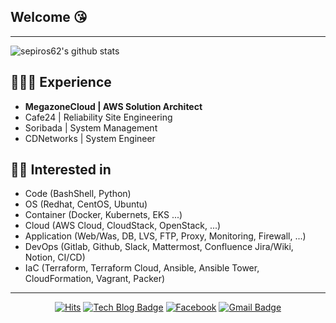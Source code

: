 ## Welcome :kissing_heart:
---
![sepiros62's github stats](https://github-readme-stats.vercel.app/api?username=sepiros62&show_icons=true)

## 👩🏻‍💻 Experience
- **MegazoneCloud | AWS Solution Architect**
- Cafe24 | Reliability Site Engineering
- Soribada | System Management
- CDNetworks | System Engineer

## 👩‍💻 Interested in
- Code (BashShell, Python)
- OS (Redhat, CentOS, Ubuntu)
- Container (Docker, Kubernets, EKS ...)
- Cloud (AWS Cloud, CloudStack, OpenStack, ...)
- Application (Web/Was, DB, LVS, FTP, Proxy, Monitoring, Firewall, ...)
- DevOps (Gitlab, Github, Slack, Mattermost, Confluence Jira/Wiki, Notion, CI/CD) 
- IaC (Terraform, Terraform Cloud, Ansible, Ansible Tower, CloudFormation, Vagrant, Packer)

---
<div align=center>

[![Hits](https://hits.seeyoufarm.com/api/count/incr/badge.svg?url=https%3A%2F%2Fgithub.com%2Fseohyun0120%2Fhit-counter)](https://hits.seeyoufarm.com)
[![Tech Blog Badge](https://img.shields.io/badge/-Tech%20blog-black?style=flat-square&logo=Github&logoColor=white)](https://tistory.com/)
[![Facebook](https://img.shields.io/badge/facebook-1877f2?style=flat-square&logo=facebook&logoColor=white)](https://www.facebook.com/jeong.jaehwan.5/)
[![Gmail Badge](https://img.shields.io/badge/-Contact%20Me-d14836?style=flat-square&logo=Gmail&logoColor=white&link=mailto:sepiros62@gmail.com)](mailto:sepiros62@gmail.com)
</div>
